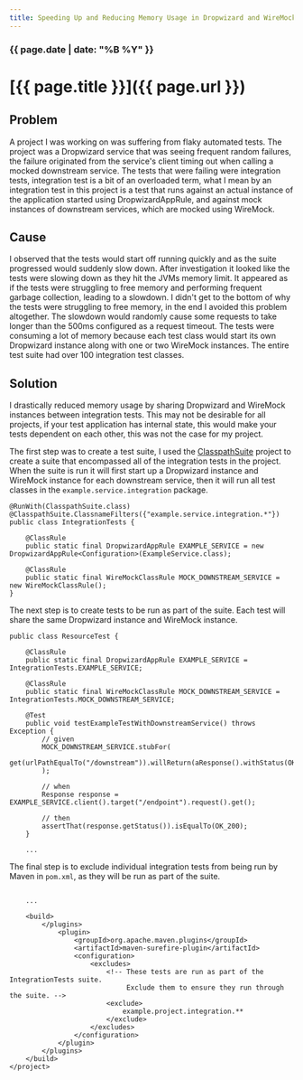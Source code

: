 ```yaml
---
title: Speeding Up and Reducing Memory Usage in Dropwizard and WireMock Integration Tests
---
```


### {{ page.date | date: "%B %Y" }}

# [{{ page.title }}]({{ page.url }})

## Problem

A project I was working on was suffering from flaky automated tests. The project was a Dropwizard service that was seeing frequent random failures, the failure originated from the service's client timing out when calling a mocked downstream service. The tests that were failing were integration tests, integration test is a bit of an overloaded term, what I mean by an integration test in this project is a test that runs against an actual instance of the application started using DropwizardAppRule, and against mock instances of downstream services, which are mocked using WireMock.

## Cause

I observed that the tests would start off running quickly and as the suite progressed would suddenly slow down. After investigation it looked like the tests were slowing down as they hit the JVMs memory limit. It appeared as if the tests were struggling to free memory and performing frequent garbage collection, leading to a slowdown. I didn't get to the bottom of why the tests were struggling to free memory, in the end I avoided this problem altogether. The slowdown would randomly cause some requests to take longer than the 500ms configured as a request timeout. The tests were consuming a lot of memory because each test class would start its own Dropwizard instance along with one or two WireMock instances. The entire test suite had over 100 integration test classes.

## Solution

I drastically reduced memory usage by sharing Dropwizard and WireMock instances between integration tests. This may not be desirable for all projects, if your test application has internal state, this would make your tests dependent on each other, this was not the case for my project.

The first step was to create a test suite, I used the [ClasspathSuite](https://github.com/takari/takari-cpsuite) project to create a suite that encompassed all of the integration tests in the project. When the suite is run it will first start up a Dropwizard instance and WireMock instance for each downstream service, then it will run all test classes in the `example.service.integration` package.

```
@RunWith(ClasspathSuite.class)
@ClasspathSuite.ClassnameFilters({"example.service.integration.*"})
public class IntegrationTests {

    @ClassRule
    public static final DropwizardAppRule EXAMPLE_SERVICE = new DropwizardAppRule<Configuration>(ExampleService.class);

    @ClassRule
    public static final WireMockClassRule MOCK_DOWNSTREAM_SERVICE = new WireMockClassRule();
}
```

The next step is to create tests to be run as part of the suite. Each test will share the same Dropwizard instance and WireMock instance.

```
public class ResourceTest {
    
    @ClassRule
    public static final DropwizardAppRule EXAMPLE_SERVICE = IntegrationTests.EXAMPLE_SERVICE;

    @ClassRule
    public static final WireMockClassRule MOCK_DOWNSTREAM_SERVICE = IntegrationTests.MOCK_DOWNSTREAM_SERVICE;

    @Test
    public void testExampleTestWithDownstreamService() throws Exception {
        // given
        MOCK_DOWNSTREAM_SERVICE.stubFor(
            get(urlPathEqualTo("/downstream")).willReturn(aResponse().withStatus(OK_200))
        );

        // when
        Response response = EXAMPLE_SERVICE.client().target("/endpoint").request().get();

        // then
        assertThat(response.getStatus()).isEqualTo(OK_200);
    }

    ...

```

The final step is to exclude individual integration tests from being run by Maven in `pom.xml`, as they will be run as part of the suite.

```

    ...

    <build>
        </plugins>
            <plugin>
                <groupId>org.apache.maven.plugins</groupId>
                <artifactId>maven-surefire-plugin</artifactId>
                <configuration>
                    <excludes>
                        <!-- These tests are run as part of the IntegrationTests suite.
                             Exclude them to ensure they run through the suite. -->
                        <exclude>
                            example.project.integration.**
                        </exclude>
                    </excludes>
                </configuration>
            </plugin>
        </plugins>
    </build>
</project>
```